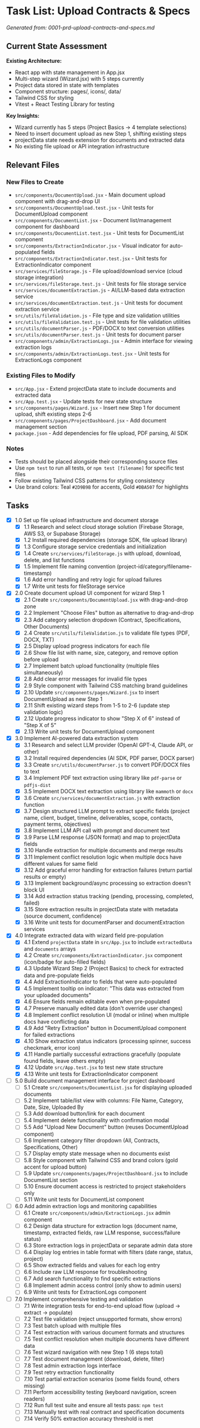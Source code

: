 # Task List: Upload Contracts & Specs

_Generated from: 0001-prd-upload-contracts-and-specs.md_

## Current State Assessment

**Existing Architecture:**
- React app with state management in App.jsx
- Multi-step wizard (Wizard.jsx) with 5 steps currently
- Project data stored in state with templates
- Component structure: pages/, icons/, data/
- Tailwind CSS for styling
- Vitest + React Testing Library for testing

**Key Insights:**
- Wizard currently has 5 steps (Project Basics → 4 template selections)
- Need to insert document upload as new Step 1, shifting existing steps
- projectData state needs extension for documents and extracted data
- No existing file upload or API integration infrastructure

## Relevant Files

### New Files to Create
- `src/components/DocumentUpload.jsx` - Main document upload component with drag-and-drop UI
- `src/components/DocumentUpload.test.jsx` - Unit tests for DocumentUpload component
- `src/components/DocumentList.jsx` - Document list/management component for dashboard
- `src/components/DocumentList.test.jsx` - Unit tests for DocumentList component
- `src/components/ExtractionIndicator.jsx` - Visual indicator for auto-populated fields
- `src/components/ExtractionIndicator.test.jsx` - Unit tests for ExtractionIndicator component
- `src/services/fileStorage.js` - File upload/download service (cloud storage integration)
- `src/services/fileStorage.test.js` - Unit tests for file storage service
- `src/services/documentExtraction.js` - AI/LLM-based data extraction service
- `src/services/documentExtraction.test.js` - Unit tests for document extraction service
- `src/utils/fileValidation.js` - File type and size validation utilities
- `src/utils/fileValidation.test.js` - Unit tests for file validation utilities
- `src/utils/documentParser.js` - PDF/DOCX to text conversion utilities
- `src/utils/documentParser.test.js` - Unit tests for document parser
- `src/components/admin/ExtractionLogs.jsx` - Admin interface for viewing extraction logs
- `src/components/admin/ExtractionLogs.test.jsx` - Unit tests for ExtractionLogs component

### Existing Files to Modify
- `src/App.jsx` - Extend projectData state to include documents and extracted data
- `src/App.test.jsx` - Update tests for new state structure
- `src/components/pages/Wizard.jsx` - Insert new Step 1 for document upload, shift existing steps 2-6
- `src/components/pages/ProjectDashboard.jsx` - Add document management section
- `package.json` - Add dependencies for file upload, PDF parsing, AI SDK

### Notes
- Tests should be placed alongside their corresponding source files
- Use `npm test` to run all tests, or `npm test [filename]` for specific test files
- Follow existing Tailwind CSS patterns for styling consistency
- Use brand colors: Teal `#2D9B9B` for accents, Gold `#DBA507` for highlights

## Tasks

- [x] 1.0 Set up file upload infrastructure and document storage
  - [x] 1.1 Research and select cloud storage solution (Firebase Storage, AWS S3, or Supabase Storage)
  - [x] 1.2 Install required dependencies (storage SDK, file upload library)
  - [x] 1.3 Configure storage service credentials and initialization
  - [x] 1.4 Create `src/services/fileStorage.js` with upload, download, delete, and list functions
  - [x] 1.5 Implement file naming convention (project-id/category/filename-timestamp)
  - [x] 1.6 Add error handling and retry logic for upload failures
  - [x] 1.7 Write unit tests for fileStorage service

- [x] 2.0 Create document upload UI component for wizard Step 1
  - [x] 2.1 Create `src/components/DocumentUpload.jsx` with drag-and-drop zone
  - [x] 2.2 Implement "Choose Files" button as alternative to drag-and-drop
  - [x] 2.3 Add category selection dropdown (Contract, Specifications, Other Documents)
  - [x] 2.4 Create `src/utils/fileValidation.js` to validate file types (PDF, DOCX, TXT)
  - [x] 2.5 Display upload progress indicators for each file
  - [x] 2.6 Show file list with name, size, category, and remove option before upload
  - [x] 2.7 Implement batch upload functionality (multiple files simultaneously)
  - [x] 2.8 Add clear error messages for invalid file types
  - [x] 2.9 Style component with Tailwind CSS matching brand guidelines
  - [x] 2.10 Update `src/components/pages/Wizard.jsx` to insert DocumentUpload as new Step 1
  - [x] 2.11 Shift existing wizard steps from 1-5 to 2-6 (update step validation logic)
  - [x] 2.12 Update progress indicator to show "Step X of 6" instead of "Step X of 5"
  - [x] 2.13 Write unit tests for DocumentUpload component

- [x] 3.0 Implement AI-powered data extraction system
  - [x] 3.1 Research and select LLM provider (OpenAI GPT-4, Claude API, or other)
  - [x] 3.2 Install required dependencies (AI SDK, PDF parser, DOCX parser)
  - [x] 3.3 Create `src/utils/documentParser.js` to convert PDF/DOCX files to text
  - [x] 3.4 Implement PDF text extraction using library like `pdf-parse` or `pdfjs-dist`
  - [x] 3.5 Implement DOCX text extraction using library like `mammoth` or `docx`
  - [x] 3.6 Create `src/services/documentExtraction.js` with extraction function
  - [x] 3.7 Design structured LLM prompt to extract specific fields (project name, client, budget, timeline, deliverables, scope, contacts, payment terms, objectives)
  - [x] 3.8 Implement LLM API call with prompt and document text
  - [x] 3.9 Parse LLM response (JSON format) and map to projectData fields
  - [x] 3.10 Handle extraction for multiple documents and merge results
  - [x] 3.11 Implement conflict resolution logic when multiple docs have different values for same field
  - [x] 3.12 Add graceful error handling for extraction failures (return partial results or empty)
  - [x] 3.13 Implement background/async processing so extraction doesn't block UI
  - [x] 3.14 Add extraction status tracking (pending, processing, completed, failed)
  - [x] 3.15 Store extraction results in projectData state with metadata (source document, confidence)
  - [x] 3.16 Write unit tests for documentParser and documentExtraction services

- [x] 4.0 Integrate extracted data with wizard field pre-population
  - [x] 4.1 Extend `projectData` state in `src/App.jsx` to include `extractedData` and `documents` arrays
  - [x] 4.2 Create `src/components/ExtractionIndicator.jsx` component (icon/badge for auto-filled fields)
  - [x] 4.3 Update Wizard Step 2 (Project Basics) to check for extracted data and pre-populate fields
  - [x] 4.4 Add ExtractionIndicator to fields that were auto-populated
  - [x] 4.5 Implement tooltip on indicator: "This data was extracted from your uploaded documents"
  - [x] 4.6 Ensure fields remain editable even when pre-populated
  - [x] 4.7 Preserve manually edited data (don't override user changes)
  - [x] 4.8 Implement conflict resolution UI (modal or inline) when multiple docs have conflicting data
  - [x] 4.9 Add "Retry Extraction" button in DocumentUpload component for failed extractions
  - [x] 4.10 Show extraction status indicators (processing spinner, success checkmark, error icon)
  - [x] 4.11 Handle partially successful extractions gracefully (populate found fields, leave others empty)
  - [x] 4.12 Update `src/App.test.jsx` to test new state structure
  - [x] 4.13 Write unit tests for ExtractionIndicator component

- [ ] 5.0 Build document management interface for project dashboard
  - [ ] 5.1 Create `src/components/DocumentList.jsx` for displaying uploaded documents
  - [ ] 5.2 Implement table/list view with columns: File Name, Category, Date, Size, Uploaded By
  - [ ] 5.3 Add download button/link for each document
  - [ ] 5.4 Implement delete functionality with confirmation modal
  - [ ] 5.5 Add "Upload New Document" button (reuses DocumentUpload component)
  - [ ] 5.6 Implement category filter dropdown (All, Contracts, Specifications, Other)
  - [ ] 5.7 Display empty state message when no documents exist
  - [ ] 5.8 Style component with Tailwind CSS and brand colors (gold accent for upload button)
  - [ ] 5.9 Update `src/components/pages/ProjectDashboard.jsx` to include DocumentList section
  - [ ] 5.10 Ensure document access is restricted to project stakeholders only
  - [ ] 5.11 Write unit tests for DocumentList component

- [ ] 6.0 Add admin extraction logs and monitoring capabilities
  - [ ] 6.1 Create `src/components/admin/ExtractionLogs.jsx` admin component
  - [ ] 6.2 Design data structure for extraction logs (document name, timestamp, extracted fields, raw LLM response, success/failure status)
  - [ ] 6.3 Store extraction logs in projectData or separate admin data store
  - [ ] 6.4 Display log entries in table format with filters (date range, status, project)
  - [ ] 6.5 Show extracted fields and values for each log entry
  - [ ] 6.6 Include raw LLM response for troubleshooting
  - [ ] 6.7 Add search functionality to find specific extractions
  - [ ] 6.8 Implement admin access control (only show to admin users)
  - [ ] 6.9 Write unit tests for ExtractionLogs component

- [ ] 7.0 Implement comprehensive testing and validation
  - [ ] 7.1 Write integration tests for end-to-end upload flow (upload → extract → populate)
  - [ ] 7.2 Test file validation (reject unsupported formats, show errors)
  - [ ] 7.3 Test batch upload with multiple files
  - [ ] 7.4 Test extraction with various document formats and structures
  - [ ] 7.5 Test conflict resolution when multiple documents have different data
  - [ ] 7.6 Test wizard navigation with new Step 1 (6 steps total)
  - [ ] 7.7 Test document management (download, delete, filter)
  - [ ] 7.8 Test admin extraction logs interface
  - [ ] 7.9 Test retry extraction functionality
  - [ ] 7.10 Test partial extraction scenarios (some fields found, others missing)
  - [ ] 7.11 Perform accessibility testing (keyboard navigation, screen readers)
  - [ ] 7.12 Run full test suite and ensure all tests pass: `npm test`
  - [ ] 7.13 Manually test with real contract and specification documents
  - [ ] 7.14 Verify 50% extraction accuracy threshold is met
